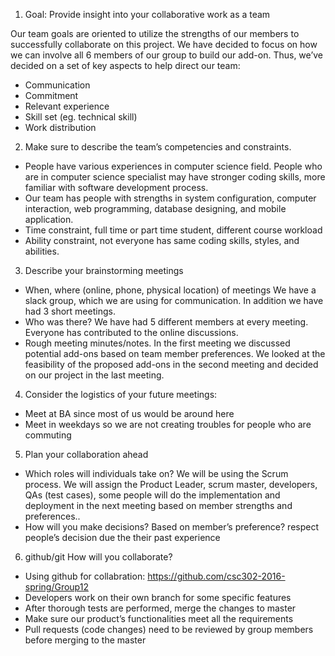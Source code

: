 1. Goal: Provide insight into your collaborative work as a team

  Our team goals are oriented to utilize the strengths of our members to successfully collaborate on this project. We have decided to focus on how we can involve all 6 members of our group to build our add-on. Thus, we’ve decided on a set of key aspects to help direct our team:
  - Communication
  - Commitment
  - Relevant experience
  - Skill set (eg. technical skill)
  - Work distribution

2. Make sure to describe the team’s competencies and constraints.
  - People have various experiences in computer science field. People who are in computer science specialist may have stronger coding skills, more familiar with software development process.
  - Our team has people with strengths in system configuration, computer interaction, web programming, database designing, and mobile application.
  - Time constraint, full time or part time student, different course workload
  - Ability constraint, not everyone has same coding skills, styles, and abilities.

3. Describe your brainstorming meetings
  - When, where (online, phone, physical location) of meetings
    We have a slack group, which we are using for communication. In addition we have had 3 short meetings.
  - Who was there?
    We have had 5 different members at every meeting. Everyone has contributed to the online discussions.
  - Rough meeting minutes/notes.
    In the first meeting we discussed potential add-ons based on team member preferences. We looked at the feasibility of the proposed add-ons in the second meeting and decided on our project in the last meeting.

4. Consider the logistics of  your future meetings:
  - Meet at BA since most of us would be around here
  - Meet in weekdays so we are not creating troubles for people who are commuting

5. Plan your collaboration ahead
  - Which roles will individuals take on?
    We will be using the Scrum process. We will assign the Product Leader, scrum master, developers, QAs (test cases), some people will do the implementation and deployment in the next meeting based on member strengths and preferences..
  - How will you make decisions?
    Based on member’s preference? respect people’s decision due the their past experience
6. github/git How will you collaborate?
  - Using github for collabration: https://github.com/csc302-2016-spring/Group12
  - Developers work on their own branch for some specific features
  - After thorough tests are performed, merge the changes to master
  - Make sure our product’s functionalities meet all the requirements
  - Pull requests (code changes) need to be reviewed by group members before merging to the master
